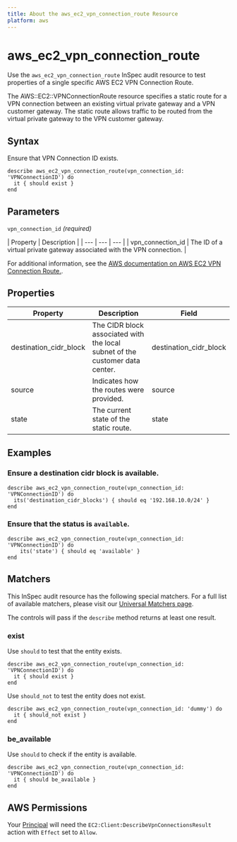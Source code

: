 ```yaml
---
title: About the aws_ec2_vpn_connection_route Resource
platform: aws
---
```


# aws_ec2_vpn_connection_route

Use the `aws_ec2_vpn_connection_route` InSpec audit resource to test properties of a single specific AWS EC2 VPN Connection Route.

The AWS::EC2::VPNConnectionRoute resource specifies a static route for a VPN connection between an existing virtual private gateway and a VPN customer gateway. The static route allows traffic to be routed from the virtual private gateway to the VPN customer gateway.

## Syntax

Ensure that VPN Connection ID exists.

    describe aws_ec2_vpn_connection_route(vpn_connection_id: 'VPNConnectionID') do
      it { should exist }
    end

## Parameters

`vpn_connection_id` _(required)_

| Property | Description |
| --- | --- | --- |
| vpn_connection_id | The ID of a virtual private gateway associated with the VPN connection. |

For additional information, see the [AWS documentation on AWS EC2 VPN Connection Route.](https://docs.aws.amazon.com/AWSCloudFormation/latest/UserGuide/aws-resource-ec2-vpn-connection-route.html).

## Properties

| Property | Description | Field | 
| --- | --- | --- |
| destination_cidr_block | The CIDR block associated with the local subnet of the customer data center. | destination_cidr_block |
| source | Indicates how the routes were provided. | source |
| state | The current state of the static route. | state |

## Examples

### Ensure a destination cidr block is available.
    describe aws_ec2_vpn_connection_route(vpn_connection_id: 'VPNConnectionID') do
      its('destination_cidr_blocks') { should eq '192.168.10.0/24' }
    end

### Ensure that the status is `available`.
    describe aws_ec2_vpn_connection_route(vpn_connection_id: 'VPNConnectionID') do
        its('state') { should eq 'available' }
    end

## Matchers

This InSpec audit resource has the following special matchers. For a full list of available matchers, please visit our [Universal Matchers page](https://www.inspec.io/docs/reference/matchers/).

The controls will pass if the `describe` method returns at least one result.

### exist

Use `should` to test that the entity exists.

    describe aws_ec2_vpn_connection_route(vpn_connection_id: 'VPNConnectionID') do
      it { should exist }
    end

Use `should_not` to test the entity does not exist.

    describe aws_ec2_vpn_connection_route(vpn_connection_id: 'dummy') do
      it { should_not exist }
    end

### be_available

Use `should` to check if the entity is available.

    describe aws_ec2_vpn_connection_route(vpn_connection_id: 'VPNConnectionID') do
      it { should be_available }
    end

## AWS Permissions

Your [Principal](https://docs.aws.amazon.com/IAM/latest/UserGuide/intro-structure.html#intro-structure-principal) will need the `EC2:Client:DescribeVpnConnectionsResult` action with `Effect` set to `Allow`.